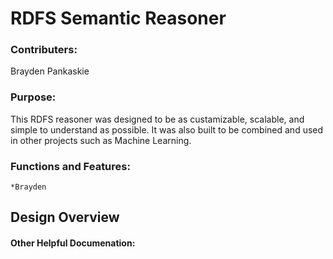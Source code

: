 # RDFS Semantic Reasoner

### Contributers:
Brayden Pankaskie

### Purpose:
This RDFS reasoner was designed to be as custamizable, scalable, and simple to understand as possible.  It was also built to be combined and used in other projects such as Machine Learning. 

### Functions and Features:
    *Brayden
## Design Overview

#### Other Helpful Documenation:
